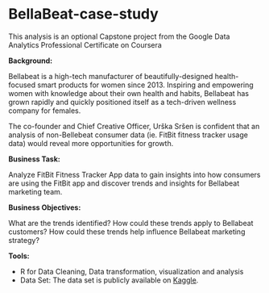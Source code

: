 # BellaBeat-case-study
This analysis is an optional Capstone project from the Google Data Analytics Professional Certificate on Coursera

**Background:**

Bellabeat is a high-tech manufacturer of beautifully-designed health-focused smart products for women since 2013. Inspiring and empowering women with knowledge about their own health and habits, Bellabeat has grown rapidly and quickly positioned itself as a tech-driven wellness company for females.

The co-founder and Chief Creative Officer, Urška Sršen is confident that an analysis of non-Bellebeat consumer data (ie. FitBit fitness tracker usage data) would reveal more opportunities for growth.

**Business Task:**

Analyze FitBit Fitness Tracker App data to gain insights into how consumers are using the FitBit app and discover trends and insights for Bellabeat marketing team.

**Business Objectives:**

What are the trends identified?
How could these trends apply to Bellabeat customers?
How could these trends help influence Bellabeat marketing strategy?

**Tools:**

- R for Data Cleaning, Data transformation, visualization and analysis
- Data Set: The data set is publicly available on [Kaggle](https://www.kaggle.com/datasets/arashnic/fitbit).
